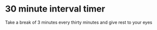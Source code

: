 # 30 minute interval timer
Take a break of 3 minutes every thirty minutes and give rest to your eyes
